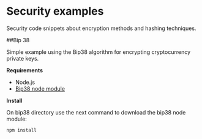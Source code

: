 # Security examples
Security code snippets about encryption methods and hashing techniques.

##Bip 38

Simple example using the Bip38 algorithm for encrypting cryptocurrency private keys.

**Requirements**

* Node.js
* [Bip38 node module](https://github.com/bitcoinjs/bip38)

**Install**

On bip38 directory use the next command to download the bip38 node module:

```
npm install
```
